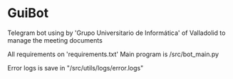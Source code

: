 # GuiBot

Telegram bot using by 'Grupo Universitario de Informática' of Valladolid to manage the meeting documents

All requirements on 'requirements.txt'
Main program is /src/bot_main.py


Error logs is save in "/src/utils/logs/error.logs"
